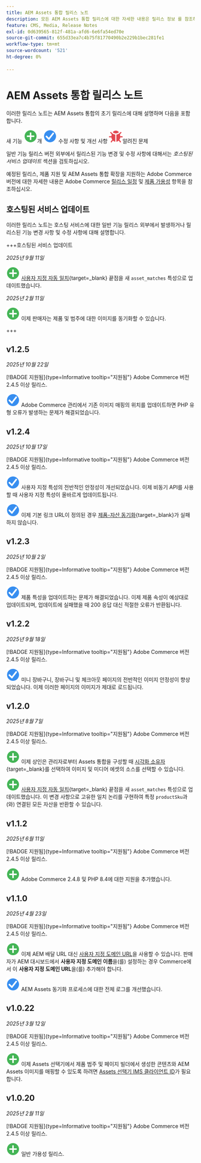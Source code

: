 ```yaml
---
title: AEM Assets 통합 릴리스 노트
description: 모든 AEM Assets 통합 릴리스에 대한 자세한 내용은 릴리스 정보 를 참조하십시오.
feature: CMS, Media, Release Notes
exl-id: 0d639565-812f-481a-afd6-6e6fa54ed70e
source-git-commit: 655d33ea7c4b75f81770490b2e229b1bec281fe1
workflow-type: tm+mt
source-wordcount: '521'
ht-degree: 0%

---
```


# AEM Assets 통합 릴리스 노트

이러한 릴리스 노트는 AEM Assets 통합의 초기 릴리스에 대해 설명하며 다음을 포함합니다.

새 기능 ![개](../assets/new.svg)개
![해결된 문제](../assets/fix.svg) 수정 사항 및 개선 사항
![알려진 문제](../assets/bug.svg)알려진 문제

일반 기능 릴리스 버전 외부에서 릴리스된 기능 변경 및 수정 사항에 대해서는 _호스팅된 서비스 업데이트_ 섹션을 검토하십시오.

예정된 릴리스, 제품 지원 및 AEM Assets 통합 확장을 지원하는 Adobe Commerce 버전에 대한 자세한 내용은 Adobe Commerce [릴리스 일정](https://experienceleague.adobe.com/en/docs/commerce-operations/release/planning/schedule) 및 [제품 가용성](https://experienceleague.adobe.com/en/docs/commerce-operations/release/product-availability) 항목을 참조하십시오.

## 호스팅된 서비스 업데이트

이러한 릴리스 노트는 호스팅 서비스에 대한 일반 기능 릴리스 외부에서 발생하거나 릴리스된 기능 변경 사항 및 수정 사항에 대해 설명합니다.

+++호스팅된 서비스 업데이트

_2025년 9월 11일_

![새 문제](../assets/new.svg) [사용자 지정 자동 일치](https://experienceleague.adobe.com/en/docs/commerce/aem-assets-integration/synchronize/custom-match){target=_blank} 끝점을 새 `asset_matches` 특성으로 업데이트했습니다.

_2025년 2월 11일_

![새 문제](../assets/new.svg) 이제 판매자는 제품 및 범주에 대한 이미지를 동기화할 수 있습니다.

+++

## v1.2.5

_2025년 10월 22일_

[!BADGE 지원됨]{type=Informative tooltip="지원됨"} Adobe Commerce 버전 2.4.5 이상 릴리스.

![문제 해결](../assets/fix.svg)<!-- Issue ACAP-1161 --> Adobe Commerce 관리에서 기존 이미지 매핑의 위치를 업데이트하면 PHP 유형 오류가 발생하는 문제가 해결되었습니다.

## v1.2.4

_2025년 10월 17일_

[!BADGE 지원됨]{type=Informative tooltip="지원됨"} Adobe Commerce 버전 2.4.5 이상 릴리스.

![문제가 해결되었습니다](../assets/fix.svg)<!-- Issue ACAP-1155 --> 사용자 지정 특성의 전반적인 안정성이 개선되었습니다. 이제 비동기 API를 사용할 때 사용자 지정 특성이 올바르게 업데이트됩니다.

![문제 해결](../assets/fix.svg)<!-- Issue ACAP-1074 --> 이제 기본 링크 URL이 정의된 경우 [제품-자산 동기화](https://experienceleague.adobe.com/en/docs/commerce-admin/stores-sales/site-store/store-urls#configure-the-base-url){target=_blank}가 실패하지 않습니다.

## v1.2.3

_2025년 10월 2일_

[!BADGE 지원됨]{type=Informative tooltip="지원됨"} Adobe Commerce 버전 2.4.5 이상 릴리스.

![해결된 문제](../assets/fix.svg)<!-- Issue ACAP-1135 --> 제품 특성을 업데이트하는 문제가 해결되었습니다. 이제 제품 속성이 예상대로 업데이트되며, 업데이트에 실패했을 때 200 응답 대신 적절한 오류가 반환됩니다.

## v1.2.2

_2025년 9월 18일_

[!BADGE 지원됨]{type=Informative tooltip="지원됨"} Adobe Commerce 버전 2.4.5 이상 릴리스.

![해결된 문제](../assets/fix.svg)<!-- Issue ACAP-1110 --> 미니 장바구니, 장바구니 및 체크아웃 페이지의 전반적인 이미지 안정성이 향상되었습니다. 이제 이러한 페이지의 이미지가 제대로 로드됩니다.

## v1.2.0

_2025년 8월 7일_

[!BADGE 지원됨]{type=Informative tooltip="지원됨"} Adobe Commerce 버전 2.4.5 이상 릴리스.

![새 문제](../assets/new.svg)<!-- Issue ACAP-1018 --> 이제 상인은 관리자로부터 Assets 통합을 구성할 때 [시각화 소유자](https://experienceleague.adobe.com/en/docs/commerce/aem-assets-integration/get-started/setup-synchronization){target=_blank}를 선택하여 이미지 및 미디어 에셋의 소스를 선택할 수 있습니다.

![새 문제](../assets/new.svg)<!-- Issue ACAP-1078 --> [사용자 지정 자동 일치](https://experienceleague.adobe.com/en/docs/commerce/aem-assets-integration/synchronize/custom-match){target=_blank} 끝점을 새 `asset_matches` 특성으로 업데이트했습니다. 이 변경 사항으로 고유한 일치 논리를 구현하여 특정 `productSku`과(와) 연결된 모든 자산을 반환할 수 있습니다.

## v1.1.2

_2025년 6월 11일_

[!BADGE 지원됨]{type=Informative tooltip="지원됨"} Adobe Commerce 버전 2.4.5 이상 릴리스.

![새 문제](../assets/new.svg)<!-- Issue ACAP-1041 --> Adobe Commerce 2.4.8 및 PHP 8.4에 대한 지원을 추가했습니다.

## v1.1.0

_2025년 4월 23일_

[!BADGE 지원됨]{type=Informative tooltip="지원됨"} Adobe Commerce 버전 2.4.5 이상 릴리스.

![새 문제](../assets/new.svg)<!-- Issue ACAP-955 --> 이제 AEM 배달 URL 대신 [사용자 지정 도메인 URL](https://experienceleague.adobe.com/en/docs/commerce/aem-assets-integration/get-started/setup-synchronization#optional-configure-the-custom-domain-url)을 사용할 수 있습니다. 판매자가 AEM 대시보드에서 **사용자 지정 도메인 이름**&#x200B;을(를) 설정하는 경우 Commerce에서 이 **사용자 지정 도메인 URL**&#x200B;을(를) 추가해야 합니다.

![문제를 해결했습니다](../assets/fix.svg)<!-- Issue ACAP-987 --> AEM Assets 동기화 프로세스에 대한 전체 로그를 개선했습니다.

## v1.0.22

_2025년 3월 12일_

[!BADGE 지원됨]{type=Informative tooltip="지원됨"} Adobe Commerce 버전 2.4.5 이상 릴리스.

![새로운 문제](../assets/new.svg)<!-- Issue ACAP-xx --> 이제 Assets 선택기에서 제품 범주 및 페이지 빌더에서 생성한 콘텐츠와 AEM Assets 이미지를 매핑할 수 있도록 하려면 [Assets 선택기 IMS 클라이언트 ID](https://experienceleague.adobe.com/en/docs/commerce/aem-assets-integration/get-started/setup-synchronization)가 필요합니다.

## v1.0.20

_2025년 2월 11일_

[!BADGE 지원됨]{type=Informative tooltip="지원됨"} Adobe Commerce 버전 2.4.5 이상 릴리스.

![새로운](../assets/new.svg)<!-- Issue ACAP-xx --> 일반 가용성 릴리스.
